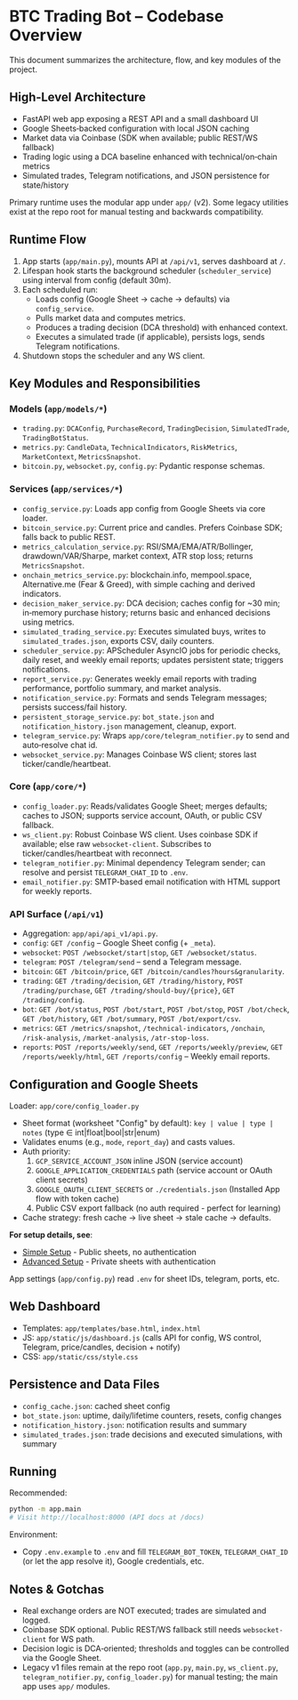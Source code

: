 # BTC Trading Bot – Codebase Overview

This document summarizes the architecture, flow, and key modules of the project.

## High‑Level Architecture

- FastAPI web app exposing a REST API and a small dashboard UI
- Google Sheets‑backed configuration with local JSON caching
- Market data via Coinbase (SDK when available; public REST/WS fallback)
- Trading logic using a DCA baseline enhanced with technical/on‑chain metrics
- Simulated trades, Telegram notifications, and JSON persistence for state/history

Primary runtime uses the modular app under `app/` (v2). Some legacy utilities exist at the repo root for manual testing and backwards compatibility.

## Runtime Flow

1. App starts (`app/main.py`), mounts API at `/api/v1`, serves dashboard at `/`.
2. Lifespan hook starts the background scheduler (`scheduler_service`) using interval from config (default 30m).
3. Each scheduled run:
   - Loads config (Google Sheet → cache → defaults) via `config_service`.
   - Pulls market data and computes metrics.
   - Produces a trading decision (DCA threshold) with enhanced context.
   - Executes a simulated trade (if applicable), persists logs, sends Telegram notifications.
4. Shutdown stops the scheduler and any WS client.

## Key Modules and Responsibilities

### Models (`app/models/*`)
- `trading.py`: `DCAConfig`, `PurchaseRecord`, `TradingDecision`, `SimulatedTrade`, `TradingBotStatus`.
- `metrics.py`: `CandleData`, `TechnicalIndicators`, `RiskMetrics`, `MarketContext`, `MetricsSnapshot`.
- `bitcoin.py`, `websocket.py`, `config.py`: Pydantic response schemas.

### Services (`app/services/*`)
- `config_service.py`: Loads app config from Google Sheets via core loader.
- `bitcoin_service.py`: Current price and candles. Prefers Coinbase SDK; falls back to public REST.
- `metrics_calculation_service.py`: RSI/SMA/EMA/ATR/Bollinger, drawdown/VAR/Sharpe, market context, ATR stop loss; returns `MetricsSnapshot`.
- `onchain_metrics_service.py`: blockchain.info, mempool.space, Alternative.me (Fear & Greed), with simple caching and derived indicators.
- `decision_maker_service.py`: DCA decision; caches config for ~30 min; in‑memory purchase history; returns basic and enhanced decisions using metrics.
- `simulated_trading_service.py`: Executes simulated buys, writes to `simulated_trades.json`, exports CSV, daily counters.
- `scheduler_service.py`: APScheduler AsyncIO jobs for periodic checks, daily reset, and weekly email reports; updates persistent state; triggers notifications.
- `report_service.py`: Generates weekly email reports with trading performance, portfolio summary, and market analysis.
- `notification_service.py`: Formats and sends Telegram messages; persists success/fail history.
- `persistent_storage_service.py`: `bot_state.json` and `notification_history.json` management, cleanup, export.
- `telegram_service.py`: Wraps `app/core/telegram_notifier.py` to send and auto‑resolve chat id.
- `websocket_service.py`: Manages Coinbase WS client; stores last ticker/candle/heartbeat.

### Core (`app/core/*`)
- `config_loader.py`: Reads/validates Google Sheet; merges defaults; caches to JSON; supports service account, OAuth, or public CSV fallback.
- `ws_client.py`: Robust Coinbase WS client. Uses coinbase SDK if available; else raw `websocket-client`. Subscribes to ticker/candles/heartbeat with reconnect.
- `telegram_notifier.py`: Minimal dependency Telegram sender; can resolve and persist `TELEGRAM_CHAT_ID` to `.env`.
- `email_notifier.py`: SMTP-based email notification with HTML support for weekly reports.

### API Surface (`/api/v1`)
- Aggregation: `app/api/api_v1/api.py`.
- `config`: `GET /config` – Google Sheet config (+ `_meta`).
- `websocket`: `POST /websocket/start|stop`, `GET /websocket/status`.
- `telegram`: `POST /telegram/send` – send a Telegram message.
- `bitcoin`: `GET /bitcoin/price`, `GET /bitcoin/candles?hours&granularity`.
- `trading`: `GET /trading/decision`, `GET /trading/history`, `POST /trading/purchase`, `GET /trading/should-buy/{price}`, `GET /trading/config`.
- `bot`: `GET /bot/status`, `POST /bot/start`, `POST /bot/stop`, `POST /bot/check`, `GET /bot/history`, `GET /bot/summary`, `POST /bot/export/csv`.
- `metrics`: `GET /metrics/snapshot`, `/technical-indicators`, `/onchain`, `/risk-analysis`, `/market-analysis`, `/atr-stop-loss`.
- `reports`: `POST /reports/weekly/send`, `GET /reports/weekly/preview`, `GET /reports/weekly/html`, `GET /reports/config` – Weekly email reports.

## Configuration and Google Sheets

Loader: `app/core/config_loader.py`

- Sheet format (worksheet "Config" by default):
  `key | value | type | notes` (type ∈ int|float|bool|str|enum)
- Validates enums (e.g., `mode`, `report_day`) and casts values.
- Auth priority:
  1) `GCP_SERVICE_ACCOUNT_JSON` inline JSON (service account)
  2) `GOOGLE_APPLICATION_CREDENTIALS` path (service account or OAuth client secrets)
  3) `GOOGLE_OAUTH_CLIENT_SECRETS` or `./credentials.json` (Installed App flow with token cache)
  4) Public CSV export fallback (no auth required - perfect for learning)
- Cache strategy: fresh cache → live sheet → stale cache → defaults.

**For setup details, see**:
- [Simple Setup](SIMPLE_SETUP.md) - Public sheets, no authentication
- [Advanced Setup](ADVANCED_SETUP.md) - Private sheets with authentication

App settings (`app/config.py`) read `.env` for sheet IDs, telegram, ports, etc.

## Web Dashboard

- Templates: `app/templates/base.html`, `index.html`
- JS: `app/static/js/dashboard.js` (calls API for config, WS control, Telegram, price/candles, decision + notify)
- CSS: `app/static/css/style.css`

## Persistence and Data Files

- `config_cache.json`: cached sheet config
- `bot_state.json`: uptime, daily/lifetime counters, resets, config changes
- `notification_history.json`: notification results and summary
- `simulated_trades.json`: trade decisions and executed simulations, with summary

## Running

Recommended:

```bash
python -m app.main
# Visit http://localhost:8000 (API docs at /docs)
```

Environment:
- Copy `.env.example` to `.env` and fill `TELEGRAM_BOT_TOKEN`, `TELEGRAM_CHAT_ID` (or let the app resolve it), Google credentials, etc.

## Notes & Gotchas

- Real exchange orders are NOT executed; trades are simulated and logged.
- Coinbase SDK optional. Public REST/WS fallback still needs `websocket-client` for WS path.
- Decision logic is DCA‑oriented; thresholds and toggles can be controlled via the Google Sheet.
- Legacy v1 files remain at the repo root (`app.py`, `main.py`, `ws_client.py`, `telegram_notifier.py`, `config_loader.py`) for manual testing; the main app uses `app/` modules.

